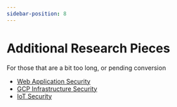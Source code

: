 ```yaml
---
sidebar-position: 8
---
```


# Additional Research Pieces

For those that are a bit too long, or pending conversion

- [Web Application Security](additional-pieces\Web-Application-Security.pdf)
- [GCP Infrastructure Security](additional-pieces\GCP-Infrastructure-Security)
- [IoT Security](additional-pieces\IoT-Security)